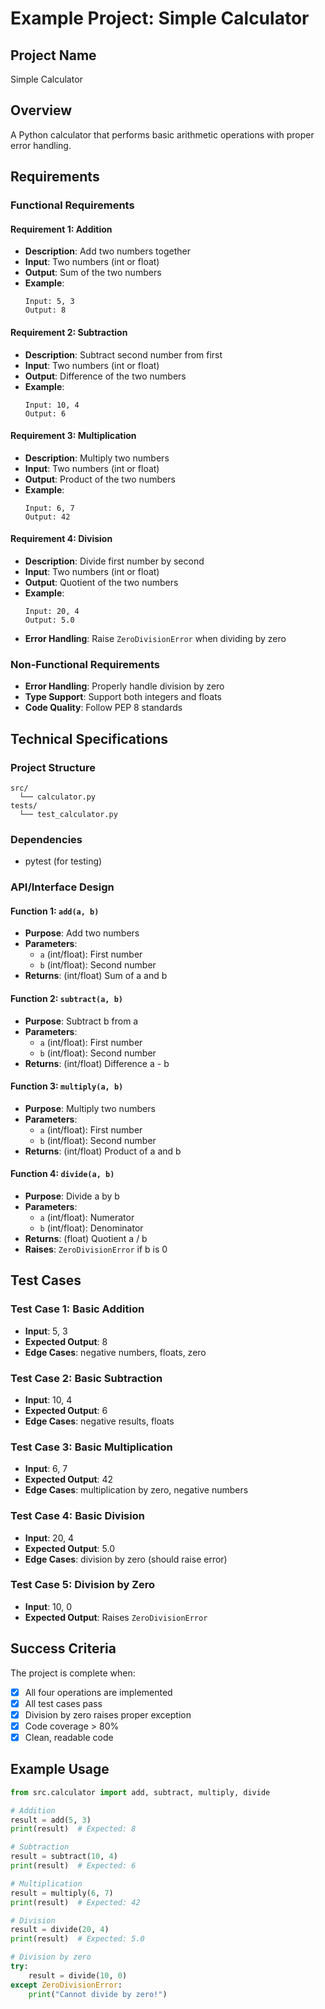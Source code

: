 # Example Project: Simple Calculator

## Project Name
Simple Calculator

## Overview
A Python calculator that performs basic arithmetic operations with proper error handling.

## Requirements

### Functional Requirements

#### Requirement 1: Addition
- **Description**: Add two numbers together
- **Input**: Two numbers (int or float)
- **Output**: Sum of the two numbers
- **Example**:
  ```
  Input: 5, 3
  Output: 8
  ```

#### Requirement 2: Subtraction
- **Description**: Subtract second number from first
- **Input**: Two numbers (int or float)
- **Output**: Difference of the two numbers
- **Example**:
  ```
  Input: 10, 4
  Output: 6
  ```

#### Requirement 3: Multiplication
- **Description**: Multiply two numbers
- **Input**: Two numbers (int or float)
- **Output**: Product of the two numbers
- **Example**:
  ```
  Input: 6, 7
  Output: 42
  ```

#### Requirement 4: Division
- **Description**: Divide first number by second
- **Input**: Two numbers (int or float)
- **Output**: Quotient of the two numbers
- **Example**:
  ```
  Input: 20, 4
  Output: 5.0
  ```
- **Error Handling**: Raise `ZeroDivisionError` when dividing by zero

### Non-Functional Requirements
- **Error Handling**: Properly handle division by zero
- **Type Support**: Support both integers and floats
- **Code Quality**: Follow PEP 8 standards

## Technical Specifications

### Project Structure
```
src/
  └── calculator.py
tests/
  └── test_calculator.py
```

### Dependencies
- pytest (for testing)

### API/Interface Design

#### Function 1: `add(a, b)`
- **Purpose**: Add two numbers
- **Parameters**:
  - `a` (int/float): First number
  - `b` (int/float): Second number
- **Returns**: (int/float) Sum of a and b

#### Function 2: `subtract(a, b)`
- **Purpose**: Subtract b from a
- **Parameters**:
  - `a` (int/float): First number
  - `b` (int/float): Second number
- **Returns**: (int/float) Difference a - b

#### Function 3: `multiply(a, b)`
- **Purpose**: Multiply two numbers
- **Parameters**:
  - `a` (int/float): First number
  - `b` (int/float): Second number
- **Returns**: (int/float) Product of a and b

#### Function 4: `divide(a, b)`
- **Purpose**: Divide a by b
- **Parameters**:
  - `a` (int/float): Numerator
  - `b` (int/float): Denominator
- **Returns**: (float) Quotient a / b
- **Raises**: `ZeroDivisionError` if b is 0

## Test Cases

### Test Case 1: Basic Addition
- **Input**: 5, 3
- **Expected Output**: 8
- **Edge Cases**: negative numbers, floats, zero

### Test Case 2: Basic Subtraction
- **Input**: 10, 4
- **Expected Output**: 6
- **Edge Cases**: negative results, floats

### Test Case 3: Basic Multiplication
- **Input**: 6, 7
- **Expected Output**: 42
- **Edge Cases**: multiplication by zero, negative numbers

### Test Case 4: Basic Division
- **Input**: 20, 4
- **Expected Output**: 5.0
- **Edge Cases**: division by zero (should raise error)

### Test Case 5: Division by Zero
- **Input**: 10, 0
- **Expected Output**: Raises `ZeroDivisionError`

## Success Criteria

The project is complete when:
- [x] All four operations are implemented
- [x] All test cases pass
- [x] Division by zero raises proper exception
- [x] Code coverage > 80%
- [x] Clean, readable code

## Example Usage

```python
from src.calculator import add, subtract, multiply, divide

# Addition
result = add(5, 3)
print(result)  # Expected: 8

# Subtraction
result = subtract(10, 4)
print(result)  # Expected: 6

# Multiplication
result = multiply(6, 7)
print(result)  # Expected: 42

# Division
result = divide(20, 4)
print(result)  # Expected: 5.0

# Division by zero
try:
    result = divide(10, 0)
except ZeroDivisionError:
    print("Cannot divide by zero!")
```
